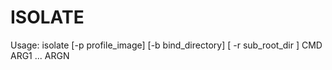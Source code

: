 # ISOLATE

Usage: isolate [-p profile_image] [-b bind_directory] [ -r sub_root_dir ] CMD ARG1 ... ARGN
